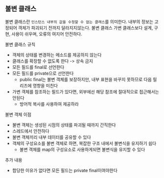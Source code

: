 ## 불변 클래스
불변 클래스란 `인스턴스 내부의 값을 수정할 수 없는 클래스`를 의미한다. 내부의 정보는 고정되어 객체가 파괴되기 전까지 달라지지않는다. 불변 클래스 가변 클래스보다 설계, 구현, 사용이 쉬우며, 오류의 여지어 안전하다.

불변 클래스 규칙
- 객체의 상태를 변경하는 메소드를 제공하지 않는다
- 클래스를 확장할 수 없도록 한다 -> 상속 금지
- 모든 필드를 final로 선언한다
- 모든 필드를 private으로 선언한다
    - public final는 불변 객체를 보장하지만, 내부 표현을 바꾸지 못하므로 다음 릴리즈에 영향을 미친다
- 가변 객체를 참조하는 필드가 있다면, 외부에선 해당 참조에 절대적으로 접근해서는 안된다
    - 방어적 복사를 사용하여 제공하라

불변 객체 이점
- 불변 객체는 생성된 시점의 상태를 파괴될 때까지 간직한다
- 스레드에서 안전하다
- 불변 객체끼리 내부 데이터를 공유할 수 있다
- 객체의 구성요소를 불변 객체로 하면, 복잡한 구조 내에서 불변식을 유지하기 쉽다
    - 불변 객체를 map의 구성요소로 사용하게되면 불변식을 유지할 수 있다


추가 내용
- 합당한 이유가 없다면 모든 필드는 private final이여야한다
